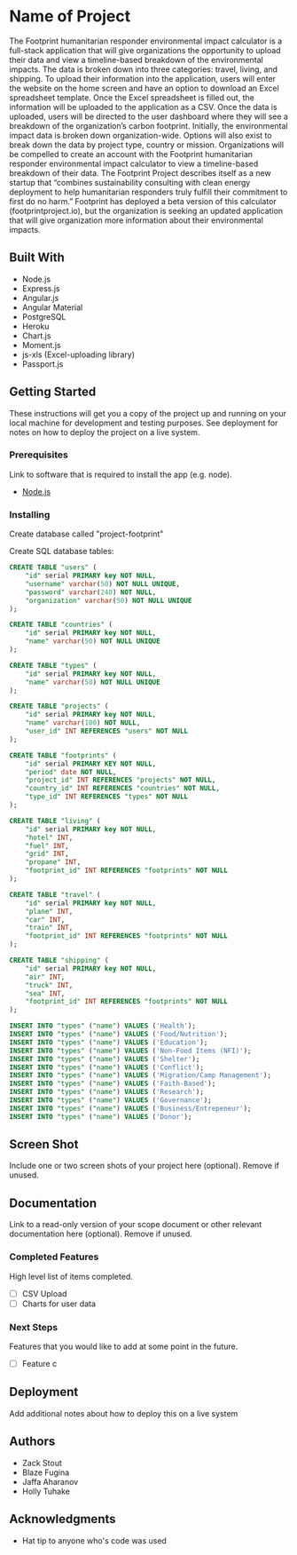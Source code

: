 # Name of Project

The Footprint humanitarian responder environmental impact calculator is a full-stack application that will give organizations the opportunity to upload their data and view a timeline-based breakdown of the environmental impacts.
The data is broken down into three categories: travel, living, and shipping. To upload their information into the application, users will enter the website on the home screen and have an option to download an Excel spreadsheet template. Once the Excel spreadsheet is filled out, the information will be uploaded to the application as a CSV.
Once the data is uploaded, users will be directed to the user dashboard where they will see a breakdown of the organization’s carbon footprint. Initially, the environmental impact data is broken down organization-wide. Options will also exist to break down the data by project type, country or mission. Organizations will be compelled to create an account with the Footprint humanitarian responder environmental impact calculator to view a timeline-based breakdown of their data.
The Footprint Project describes itself as a new startup that “combines sustainability consulting with clean energy deployment to help humanitarian responders truly fulfill their commitment to first do no harm.” Footprint has deployed a beta version of this calculator (footprintproject.io), but the organization is seeking an updated application that will give organization more information about their environmental impacts.


## Built With

* Node.js
* Express.js
* Angular.js
* Angular Material
* PostgreSQL
* Heroku
* Chart.js
* Moment.js
* js-xls (Excel-uploading library)
* Passport.js

## Getting Started

These instructions will get you a copy of the project up and running on your local machine for development and testing purposes. See deployment for notes on how to deploy the project on a live system.

### Prerequisites

Link to software that is required to install the app (e.g. node).

- [Node.js](https://nodejs.org/en/)

### Installing

Create database called "project-footprint"

Create SQL database tables:
```sql
CREATE TABLE "users" (
    "id" serial PRIMARY key NOT NULL,
    "username" varchar(50) NOT NULL UNIQUE,
    "password" varchar(240) NOT NULL,
    "organization" varchar(50) NOT NULL UNIQUE
);

CREATE TABLE "countries" (
    "id" serial PRIMARY key NOT NULL,
    "name" varchar(50) NOT NULL UNIQUE
);

CREATE TABLE "types" (
    "id" serial PRIMARY key NOT NULL,
    "name" varchar(50) NOT NULL UNIQUE
);

CREATE TABLE "projects" (
    "id" serial PRIMARY key NOT NULL,
    "name" varchar(100) NOT NULL,
    "user_id" INT REFERENCES "users" NOT NULL
);  

CREATE TABLE "footprints" (
    "id" serial PRIMARY KEY NOT NULL,
    "period" date NOT NULL,
    "project_id" INT REFERENCES "projects" NOT NULL,
    "country_id" INT REFERENCES "countries" NOT NULL,
    "type_id" INT REFERENCES "types" NOT NULL
);

CREATE TABLE "living" (
    "id" serial PRIMARY key NOT NULL,
    "hotel" INT,
    "fuel" INT,
    "grid" INT,
    "propane" INT,
    "footprint_id" INT REFERENCES "footprints" NOT NULL
);

CREATE TABLE "travel" (
    "id" serial PRIMARY key NOT NULL,
    "plane" INT,
    "car" INT,
    "train" INT,
    "footprint_id" INT REFERENCES "footprints" NOT NULL
);

CREATE TABLE "shipping" (
    "id" serial PRIMARY key NOT NULL,
    "air" INT,
    "truck" INT,
    "sea" INT,
    "footprint_id" INT REFERENCES "footprints" NOT NULL
);

INSERT INTO "types" ("name") VALUES ('Health');
INSERT INTO "types" ("name") VALUES ('Food/Nutrition');
INSERT INTO "types" ("name") VALUES ('Education');
INSERT INTO "types" ("name") VALUES ('Non-Food Items (NFI)');
INSERT INTO "types" ("name") VALUES ('Shelter');
INSERT INTO "types" ("name") VALUES ('Conflict');
INSERT INTO "types" ("name") VALUES ('Migration/Camp Management');
INSERT INTO "types" ("name") VALUES ('Faith-Based');
INSERT INTO "types" ("name") VALUES ('Research');
INSERT INTO "types" ("name") VALUES ('Governance');
INSERT INTO "types" ("name") VALUES ('Business/Entrepeneur');
INSERT INTO "types" ("name") VALUES ('Donor');


```

## Screen Shot

Include one or two screen shots of your project here (optional). Remove if unused.

## Documentation

Link to a read-only version of your scope document or other relevant documentation here (optional). Remove if unused.

### Completed Features

High level list of items completed.

- [ ] CSV Upload
- [ ] Charts for user data

### Next Steps

Features that you would like to add at some point in the future.

- [ ] Feature c

## Deployment

Add additional notes about how to deploy this on a live system

## Authors

* Zack Stout
* Blaze Fugina
* Jaffa Aharanov
* Holly Tuhake


## Acknowledgments

* Hat tip to anyone who's code was used
